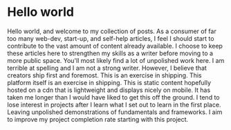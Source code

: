 # Hello world

Hello world, and welcome to my collection of posts. As a consumer of far too many web-dev, start-up, and self-help articles, I feel I should start to contribute to the vast amount of content already available. I choose to keep these articles here to strengthen my skills as a writer before moving to a more public space. You'll most likely find a lot of unpolished work here. I am terrible at spelling and I am not a strong writer. However, I believe that creators ship first and foremost. This is an exercise in shipping. This platform itself is an exercise in shipping. This is static content hopefully hosted on a cdn that is lightweight and displays nicely on mobile. It has taken me longer than I would have liked to get this off the ground. I tend to lose interest in projects after I learn what I  set out to learn in the first place. Leaving unpolished demonstrations of fundamentals and frameworks. I aim to improve my project completion rate starting with this project.
